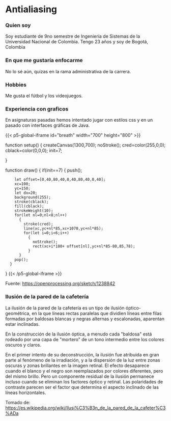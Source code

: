 # Antialiasing
### Quien soy
Soy estudiante de 9no semestre de Ingeniería de Sistemas de la Universidad Nacional de Colombia. Tengo 23 años y soy de Bogotá, Colombia
### En que me gustaría enfocarme
No lo sé aún, quizas en la rama administrativa de la carrera.
### Hobbies
Me gusta el fútbol y los videojuegos. 
### Experiencia con graficos
En asignaturas pasadas hemos intentado jugar con estilos css y en un pasado con interfaces gráficas de Java.


{{< p5-global-iframe id="breath" width="700" height="800" >}}

function setup()
{
  createCanvas(1300,700);
  noStroke();
  cred=color(255,0,0);
  cblack=color(0,0,0);
  init=7;


}


function draw()
{
if(init==7)
     {
        push();
      
        let offset=[0,40,80,40,0,40,80,40,0,40];
        xc=100;
        yc=150;
        let dx=20;
        background(255);  
        stroke(cblack);
        fill(cblack);
        strokeWeight(10);
        for(let nl=0;nl<8;nl++)
          {
            stroke(cred);
            line(xc,yc+nl*85,xc+1070,yc+nl*85);            
            for(let i=0;i<6;i++)
              {
                noStroke();
                rect(xc+i*180+ offset[nl],yc+nl*85-80,85,78);
              }
          }           
        pop();
      }
}
{{< /p5-global-iframe >}}

Fuente: https://openprocessing.org/sketch/1238842

### Ilusión de la pared de la cafetería
La ilusión de la pared de la cafetería es un tipo de ilusión óptico-geométrica, en la que líneas rectas paralelas  que dividien líneas entre filas formadas por baldosas blancas y negras alternas y escalonadas, aparentan estar inclinadas.

En la construcción de la ilusión óptica, a menudo cada "baldosa" está rodeado por una capa de "mortero" de un tono intermedio entre los colores oscuros y claros.

En el primer intento de su deconstrucción, la ilusión fue atribuida en gran parte al fenómeno de la irradiación, y a la dispersión de la luz entre zonas oscuras y zonas brillantes en la imagen retinal. El efecto desaparece cuando el blanco y el negro son reemplazados por colores diferentes, pero del mismo brillo.​ Pero un componente residual de la ilusión permanece incluso cuando se eliminan los factores óptico y retinal. Las polaridades de contraste parecen ser el factor que determina el aspecto inclinado de las líneas horizontales.

Tomado de: https://es.wikipedia.org/wiki/Ilusi%C3%B3n_de_la_pared_de_la_cafeter%C3%ADa